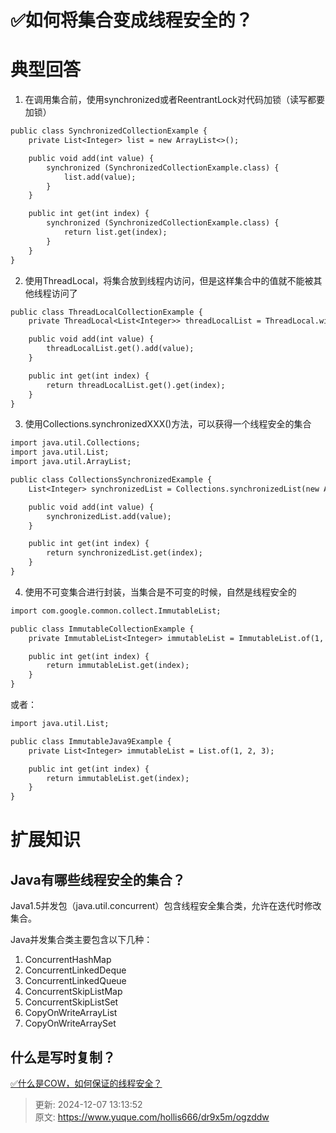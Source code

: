 # ✅如何将集合变成线程安全的？

# 典型回答
1. 在调用集合前，使用synchronized或者ReentrantLock对代码加锁（读写都要加锁）



```latex
public class SynchronizedCollectionExample {
    private List<Integer> list = new ArrayList<>();

    public void add(int value) {
        synchronized (SynchronizedCollectionExample.class) {
            list.add(value);
        }
    }

    public int get(int index) {
        synchronized (SynchronizedCollectionExample.class) {
            return list.get(index);
        }
    }
}

```



2. 使用ThreadLocal，将集合放到线程内访问，但是这样集合中的值就不能被其他线程访问了



```latex
public class ThreadLocalCollectionExample {
    private ThreadLocal<List<Integer>> threadLocalList = ThreadLocal.withInitial(ArrayList::new);

    public void add(int value) {
        threadLocalList.get().add(value);
    }

    public int get(int index) {
        return threadLocalList.get().get(index);
    }
}

```



3. 使用Collections.synchronizedXXX()方法，可以获得一个线程安全的集合



```latex
import java.util.Collections;
import java.util.List;
import java.util.ArrayList;

public class CollectionsSynchronizedExample {
    List<Integer> synchronizedList = Collections.synchronizedList(new ArrayList<Integer>());

    public void add(int value) {
        synchronizedList.add(value);  
    }

    public int get(int index) {
        return synchronizedList.get(index); 
    }
}

```



4. 使用不可变集合进行封装，当集合是不可变的时候，自然是线程安全的



```latex
import com.google.common.collect.ImmutableList;

public class ImmutableCollectionExample {
    private ImmutableList<Integer> immutableList = ImmutableList.of(1, 2, 3);

    public int get(int index) {
        return immutableList.get(index);
    }
}
```



或者：



```latex
import java.util.List;

public class ImmutableJava9Example {
    private List<Integer> immutableList = List.of(1, 2, 3);

    public int get(int index) {
        return immutableList.get(index);
    }
}

```



# 扩展知识
## Java有哪些线程安全的集合？
Java1.5并发包（java.util.concurrent）包含线程安全集合类，允许在迭代时修改集合。

Java并发集合类主要包含以下几种：

1. ConcurrentHashMap
2. ConcurrentLinkedDeque
3. ConcurrentLinkedQueue
4. ConcurrentSkipListMap
5. ConcurrentSkipListSet
6. CopyOnWriteArrayList
7. CopyOnWriteArraySet

## 什么是写时复制？
[✅什么是COW，如何保证的线程安全？](https://www.yuque.com/hollis666/dr9x5m/sn842t5l24dmlsp4)



> 更新: 2024-12-07 13:13:52  
> 原文: <https://www.yuque.com/hollis666/dr9x5m/ogzddw>